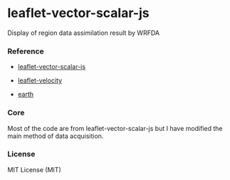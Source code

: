 # leaflet-vector-scalar-js

Display of region data assimilation result by WRFDA

### Reference

+ [leaflet-vector-scalar-js](https://github.com/AmarsDing/leaflet-vector-scalar-js)

+ [leaflet-velocity](https://github.com/danwild/leaflet-velocity)

+ [earth](https://github.com/cambecc/earth)

### Core

Most of the code are from leaflet-vector-scalar-js but I have modified the main method of data acquisition.

### License
MIT License (MIT)



